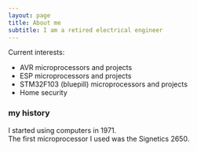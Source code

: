 ```yaml
---
layout: page
title: About me
subtitle: I am a retired electrical engineer
---
```


Current interests:
* AVR microprocessors and projects
* ESP microprocessors and projects
* STM32F103 (bluepill) microprocessors and projects
* Home security

### my history

I started using computers in 1971.  
The first microprocessor I used was the Signetics 2650.

